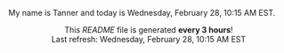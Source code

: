 My name is Tanner and today is Wednesday, February 28, 10:15 AM EST.

<p align="center">This <i>README</i> file is generated <b>every 3 hours</b>!</br>Last refresh: Wednesday, February 28, 10:15 AM EST<br /></p>
